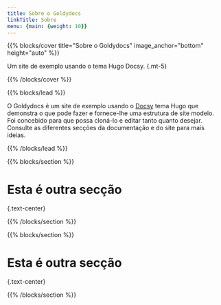 ```yaml
---
title: Sobre o Goldydocs
linkTitle: Sobre
menu: {main: {weight: 10}}
---
```


{{% blocks/cover title="Sobre o Goldydocs" image_anchor="bottom" height="auto" %}}

Um site de exemplo usando o tema Hugo Docsy.
{.mt-5}

{{% /blocks/cover %}}

{{% blocks/lead %}}

O Goldydocs é um site de exemplo usando o [Docsy](https://github.com/google/docsy)
tema Hugo que demonstra o que pode fazer e fornece-lhe uma estrutura de site modelo.
Foi concebido para que possa cloná-lo e editar tanto quanto desejar. Consulte as
diferentes secções da documentação e do site para mais ideias.

{{% /blocks/lead %}}

{{% blocks/section %}}

# Esta é outra secção
{.text-center}

{{% /blocks/section %}}

{{% blocks/section %}}

# Esta é outra secção
{.text-center}

{{% /blocks/section %}}
